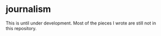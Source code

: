 journalism
==========

This is until under development. Most of the pieces I wrote are still not in this repository.
